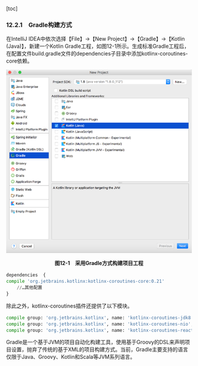 [toc]

### 12.2.1　Gradle构建方式

在IntelliJ IDEA中依次选择【File】→【New Project】→【Gradle】→【Kotlin (Java)】，新建一个Kotlin Gradle工程，如图12-1所示。生成标准Gradle工程后，在配置文件build.gradle文件的dependencies子目录中添加kotlinx-coroutines-core依赖。

![47.png](./images/47.png)
<center class="my_markdown"><b class="my_markdown">图12-1　采用Gradle方式构建项目工程</b></center>

```python
dependencies  {
compile 'org.jetbrains.kotlinx:kotlinx-coroutines-core:0.21'
    //…其他配置
}
```

除此之外，kotlinx-coroutines插件还提供了以下模块。

```python
compile group: 'org.jetbrains.kotlinx', name: 'kotlinx-coroutines-jdk8', version: '0.21'
compile group: 'org.jetbrains.kotlinx', name: 'kotlinx-coroutines-nio', version: '0.21'
compile group: 'org.jetbrains.kotlinx', name: 'kotlinx-coroutines-reactive', version: ' 0.21'
```

Gradle是一个基于JVM的项目自动化构建工具，使用基于Groovy的DSL来声明项目设置，抛弃了传统的基于XML的项目构建方式。当前，Gradle主要支持的语言仅限于Java、Groovy、Kotlin和Scala等JVM系列语言。


